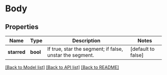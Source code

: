 # Body

## Properties
Name | Type | Description | Notes
------------ | ------------- | ------------- | -------------
**starred** | **bool** | If true, star the segment; if false, unstar the segment. | [default to false]

[[Back to Model list]](../../README.md#documentation-for-models) [[Back to API list]](../../README.md#documentation-for-api-endpoints) [[Back to README]](../../README.md)

